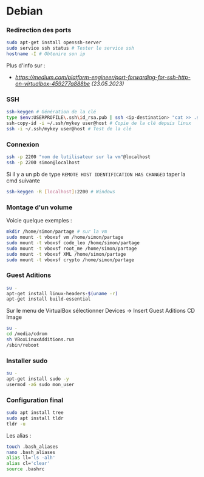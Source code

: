 # Debian

### Redirection des ports
```bash
sudo apt-get install openssh-server
sudo service ssh status # Tester le service ssh
hostname -I # Obtenire son ip
```
Plus d'info sur :
- *<https://medium.com/platform-engineer/port-forwarding-for-ssh-http-on-virtualbox-459277a888be> (23.05.2023)*


### SSH
```bash
ssh-keygen # Génération de la clé
type $env:USERPROFILE\.ssh\id_rsa.pub | ssh <ip-destination> "cat >> .ssh/authorized_keys" # Copie de la clé depuis linux windows
ssh-copy-id -i ~/.ssh/mykey user@host # Copie de la clé depuis linux
ssh -i ~/.ssh/mykey user@host # Test de la clé
```

### Connexion
```bash
ssh -p 2200 "nom de lutilisateur sur la vm"@localhost
ssh -p 2200 simon@localhost
```
Si il y a un pb de type ```REMOTE HOST IDENTIFICATION HAS CHANGED``` taper la cmd suivante 
```bash
ssh-keygen -R [localhost]:2200 # Windows
```

### Montage d'un volume
Voicie quelque exemples :
```bash
mkdir /home/simon/partage # sur la vm
sudo mount -t vboxsf vm /home/simon/partage
sudo mount -t vboxsf code_leo /home/simon/partage
sudo mount -t vboxsf root_me /home/simon/partage
sudo mount -t vboxsf XML /home/simon/partage
sudo mount -t vboxsf crypto /home/simon/partage
```

### Guest Aditions
```bash
su -
apt-get install linux-headers-$(uname -r)
apt-get install build-essential
```
Sur le menu de VirtualBox sélectionner Devices -> Insert Guest Aditions CD Image
```bash
su -
cd /media/cdrom
sh VBoxLinuxAdditions.run
/sbin/reboot
```

### Installer sudo
```bash
su -
apt-get install sudo -y
usermod -aG sudo mon_user
```

### Configuration final
```bash
sudo apt install tree
sudo apt install tldr
tldr -u
```
Les alias : 
```bash
touch .bash_aliases
nano .bash_aliases
alias ll='ls -alh'
alias cl='clear'
source .bashrc
```

